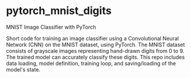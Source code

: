 # pytorch_mnist_digits
MNIST Image Classifier with PyTorch

Short code for training an image classifier using a Convolutional Neural Network (CNN) on the MNIST dataset, using PyTorch. The MNIST dataset consists of grayscale images representing hand-drawn digits from 0 to 9. The trained model can accurately classify these digits. This repo includes data loading, model definition, training loop, and saving/loading of the model's state.

